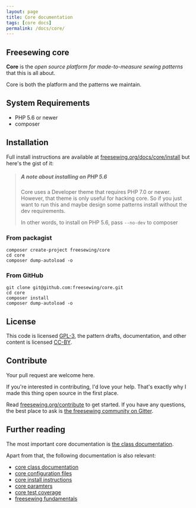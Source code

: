 ```yaml
---
layout: page
title: Core documentation
tags: [core docs]
permalink: /docs/core/
---
```


## Freesewing core

**Core** is the *open source platform for made-to-measure sewing patterns* that this is all about.

Core is both the platform and the patterns we maintain.

## System Requirements
* PHP 5.6 or newer
* composer

## Installation

Full install instructions are available at [freesewing.org/docs/core/install](https://freesewing.org/docs/core/install)
but here's the gist of it:

> ##### A note about installing on PHP 5.6
>
> Core uses a Developer theme that requires PHP 7.0 or newer. However, that theme is only 
> useful for hacking core. So if you just want to run this and maybe design some patterns
> install without the dev requirements. 
>
> In other words, to install on PHP 5.6, pass `--no-dev` to composer

### From packagist
```
composer create-project freesewing/core
cd core
composer dump-autoload -o
```

### From GitHub
```
git clone git@github.com:freesewing/core.git
cd core
composer install
composer dump-autoload -o
```

## License
This code is licensed [GPL-3](https://www.gnu.org/licenses/gpl-3.0.en.html), 
the pattern drafts, documentation, and other content is licensed [CC-BY](https://creativecommons.org/licenses/by/4.0/).

## Contribute

Your pull request are welcome here. 

If you're interested in contributing, I'd love your help.
That's exactly why I made this thing open source in the first place.

Read [freesewing.org/contribute](https://freesewing.org/contribute) to get started.
If you have any questions, the best place to ask is [the freesewing community on Gitter](https://gitter.im/freesewing/freesewing).

## Further reading

The most important core documentation is [the class documentation](./classdocs).

Apart from that, the following documentation is also relevant:

 - [core class documentation](./classdocs)
 - [core configuration files](/docs/core/config)
 - [core install instructions](/docs/core/install)
 - [core paramters](/docs/core/parameters)
 - [core test coverage](./coverage)
 - [freesewing fundamentals](/docs/fundamentals)


